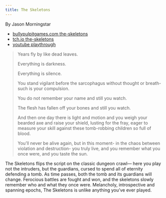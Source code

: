 ```yaml
---
title: The Skeletons
---
```


By Jason Morningstar

- [bullypulpitgames.com the-skeletons](https://bullypulpitgames.com/products/the-skeletons)
- [tch.io the-skeletons](https://bullypulpitgames.itch.io/the-skeletons)
- [youtube playthrough](https://www.youtube.com/watch?v=uwUHCUuiX2Q)

> Years fly by like dead leaves.
>
> Everything is darkness. 
>
> Everything is silence. 
>
> You stand vigilant before the sarcophagus without thought or breath- such is your compulsion. 
>
> You do not remember your name and still you watch. 
>
> The flesh has fallen off your bones and still you watch.
>
> And then one day there is light and motion and you weigh your bearded axe and raise your shield, lusting for the fray, eager to measure your skill against these tomb-robbing children so full of blood. 
>
> You’ll never be alive again, but in this moment- in the chaos between violation and destruction- you truly live, and you remember what you once were, and you taste the sun.  

The Skeletons flips the script on the classic dungeon crawl— here you play not the intruders, but the guardians, cursed to spend all of eternity defending a tomb. As time passes, both the tomb and its guardians will change. Ferocious battles are fought and won, and the skeletons slowly remember who and what they once were. Melancholy, introspective and spanning epochs, The Skeletons is unlike anything you’ve ever played.